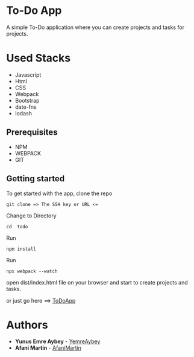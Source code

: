 # To-Do App

A simple To-Do application where you can create projects and tasks for projects.

# Used Stacks

- Javascript
- Html
- CSS
- Webpack
- Bootstrap
- date-fns
- lodash

## Prerequisites

- NPM
- WEBPACK
- GIT

## Getting started

To get started with the app, clone the repo

```
git clone => The SSH key or URL <=
```

Change to Directory

```
cd  todo
```

Run

```
npm install
```

Run

```
npx webpack --watch
```

open dist/index.html file on your browser and start to create projects and tasks.

or just go here ==> [ToDoApp](https://yemreaybey.github.io/ToDo-App/)

# Authors

- **Yunus Emre Aybey** - [YemreAybey](https://github.com/YemreAybey)
- **Afani Martin** - [AfaniMartin](https://github.com/whiz25)
